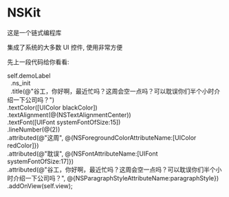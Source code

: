 # NSKit
这是一个链式编程库

集成了系统的大多数 UI 控件, 使用非常方便

先上一段代码给你看看:

self.demoLabel<br> 
    .ns_init </br>
    .title(@"谷工，你好啊，最近忙吗？这周会空一点吗？可以耽误你们半个小时介绍一下公司吗？")<br> 
    .textColor([UIColor blackColor])<br> 
    .textAlignment(@(NSTextAlignmentCenter))<br> 
    .textFont([UIFont systemFontOfSize:15])<br> 
    .lineNumber(@(2))<br> 
    .attributed(@"这周", @{NSForegroundColorAttributeName:[UIColor redColor]})<br> 
    .attributed(@"耽误", @{NSFontAttributeName:[UIFont systemFontOfSize:17]})<br> 
    .attributed(@"谷工，你好啊，最近忙吗？这周会空一点吗？可以耽误你们半个小时介绍一下公司吗？", @{NSParagraphStyleAttributeName:paragraphStyle})
    .addOnView(self.view);

